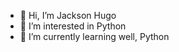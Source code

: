 - 👋 Hi, I’m Jackson Hugo
- 👀 I’m interested in Python 
- 🌱 I’m currently learning well, Python

<!---
Jackson11Hugo/Jackson11Hugo is a ✨ special ✨ repository because its `README.md` (this file) appears on your GitHub profile.
You can click the Preview link to take a look at your changes.
--->
